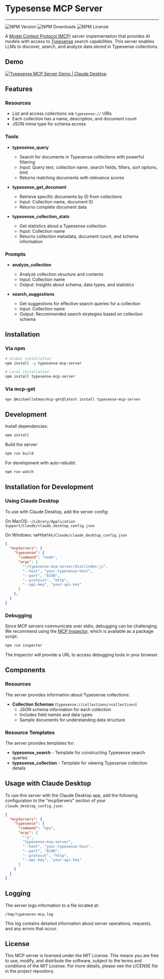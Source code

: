 # Typesense MCP Server
---
![NPM Version](https://img.shields.io/npm/v/typesense-mcp-server)
![NPM Downloads](https://img.shields.io/npm/dm/typesense-mcp-server)
![NPM License](https://img.shields.io/npm/l/typesense-mcp-server)

A [Model Context Protocol (MCP)](https://github.com/modelcontextprotocol/mcp) server implementation that provides AI models with access to [Typesense](https://typesense.org/) search capabilities. This server enables LLMs to discover, search, and analyze data stored in Typesense collections.

## Demo

[![Typesense MCP Server Demo | Claude Desktop](https://img.youtube.com/vi/your-video-id/0.jpg)](https://www.youtube.com/watch?v=your-video-id)

## Features

### Resources
- List and access collections via `typesense://` URIs
- Each collection has a name, description, and document count
- JSON mime type for schema access

### Tools
- **typesense_query**
  - Search for documents in Typesense collections with powerful filtering
  - Input: Query text, collection name, search fields, filters, sort options, limit
  - Returns matching documents with relevance scores

- **typesense_get_document**
  - Retrieve specific documents by ID from collections
  - Input: Collection name, document ID
  - Returns complete document data

- **typesense_collection_stats**
  - Get statistics about a Typesense collection
  - Input: Collection name
  - Returns collection metadata, document count, and schema information

### Prompts
- **analyze_collection**
  - Analyze collection structure and contents
  - Input: Collection name
  - Output: Insights about schema, data types, and statistics

- **search_suggestions**
  - Get suggestions for effective search queries for a collection
  - Input: Collection name
  - Output: Recommended search strategies based on collection schema

## Installation

### Via npm

```bash
# Global installation
npm install -g typesense-mcp-server

# Local installation
npm install typesense-mcp-server
```

### Via mcp-get

```bash
npx @michaellatman/mcp-get@latest install typesense-mcp-server
```

## Development

Install dependencies:
```bash
npm install
```

Build the server:
```bash
npm run build
```

For development with auto-rebuild:
```bash
npm run watch
```

## Installation for Development

### Using Claude Desktop

To use with Claude Desktop, add the server config:

On MacOS: `~/Library/Application Support/Claude/claude_desktop_config.json`

On Windows: `%APPDATA%/Claude/claude_desktop_config.json`

```json
{
  "mcpServers": {
    "typesense": {
      "command": "node",
      "args": [
        "~/typesense-mcp-server/dist/index.js",
        "--host", "your-typesense-host",
        "--port", "8108",
        "--protocol", "http",
        "--api-key", "your-api-key"
      ]
    },
  }
}
```

### Debugging

Since MCP servers communicate over stdio, debugging can be challenging. We recommend using the [MCP Inspector](https://github.com/modelcontextprotocol/inspector), which is available as a package script:

```bash
npm run inspector
```

The Inspector will provide a URL to access debugging tools in your browser.

## Components

### Resources

The server provides information about Typesense collections:

- **Collection Schemas** (`typesense://collections/<collection>`)
  - JSON schema information for each collection
  - Includes field names and data types
  - Sample documents for understanding data structure

### Resource Templates

The server provides templates for:

- **typesense_search** - Template for constructing Typesense search queries
- **typesense_collection** - Template for viewing Typesense collection details

## Usage with Claude Desktop

To use this server with the Claude Desktop app, add the following configuration to the "mcpServers" section of your `claude_desktop_config.json`:

```json
{
  "mcpServers": {
    "typesense": {
      "command": "npx",
      "args": [
        "-y",
        "typesense-mcp-server",
        "--host", "your-typesense-host",
        "--port", "8108",
        "--protocol", "http",
        "--api-key", "your-api-key"
      ]
    }
  }
}
```

## Logging

The server logs information to a file located at:
```
/tmp/typesense-mcp.log
```

This log contains detailed information about server operations, requests, and any errors that occur.

## License

This MCP server is licensed under the MIT License. This means you are free to use, modify, and distribute the software, subject to the terms and conditions of the MIT License. For more details, please see the LICENSE file in the project repository. 